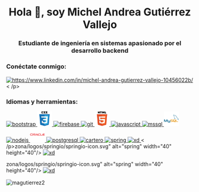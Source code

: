 <h1 align="center">Hola 👋, soy Michel Andrea Gutiérrez Vallejo</h1>
<h3 align="center">Estudiante de ingeniería en sistemas apasionado por el desarrollo backend</h3>

<h3 align="left">Conéctate conmigo:</h3>
<p align="left">
<a href="https://linkedin.com/in/https://www.linkedin.com/in/michel-andrea-gutierrez-vallejo- 10456022b/" target="blank"><img align="center" src="https://raw.githubusercontent.com/rahuldkjain/github-profile-readme-generator/master/src/images/icons/Social/linked -in-alt.svg" alt="https://www.linkedin.com/in/michel-andrea-gutierrez-vallejo-10456022b/" height="30" width="40" /></a>
< /p>

<h3 align="left">Idiomas y herramientas:</h3>
<p align="left"> <a href="https://getbootstrap.com" target="_blank" rel="noreferrer"> <img src="https://raw.githubusercontent.com/devicons/devicon /master/icons/bootstrap/bootstrap-plain-wordmark.svg" alt="bootstrap" width="40" height="40"/> </a> <a href="https://www.w3schools.com /css/" target="_blank" rel="noreferrer"> <img src="https://raw.githubusercontent.com/devicons/devicon/master/icons/css3/css3-original-wordmark.svg" alt= "css3" width="40" height="40"/> </a> <a href="https://firebase.google.com/" target="_blank" rel="noreferrer"> <img src= "https://www.vectorlogo.zone/logos/firebase/firebase-icon.svg" alt="firebase" width="40" height="40"/> </a> <a href="https:/ /git-scm.com/" target="_blank" rel="noreferrer"> <img src="https://www.vectorlogo.zone/logos/git-scm/git-scm-icon.svg" alt= "git" ancho="40" altura="40"/> </a> <a href="https://www.w3.org/html/" target="_blank" rel="noreferrer"> <img src="https://raw.githubusercontent.com/devicons/devicon/master/icons/html5/html5-original-wordmark.svg" alt="html5" width="40" height="40"/> </ a> <a href="https://developer.mozilla.org/en-US/docs/Web/JavaScript" target="_blank" rel="noreferrer"> <img src="https://raw.githubusercontent .com/devicons/devicon/master/icons/javascript/javascript-original.svg" alt="javascript" width="40" height="40"/> </a> <a href="https://www .microsoft.com/en-us/sql-server" target="_blank" rel="noreferrer"> <img src="https://www.svgrepo.com/show/303229/microsoft-sql-server-logo .svg" alt="mssql" width="40" height="40"/> </a> <a href="https://www.mysql.com/" target="_blank" rel="noreferrer" > <img src="https://raw.githubusercontent.com/devicons/devicon/master/icons/mysql/mysql-original-wordmark.svg" alt="mysql" width="40" height="40"/ > </a> <a href="https://nodejs.org" target="_blank" rel="noreferrer"> <img src="https://raw.githubusercontent.com/devicons/devicon/master/ iconos/nodejs/nodejs-original-wordmark.svg" alt="nodejs" width="40" height="40"/> </a> <a href="https://www.oracle.com/" target="_blank" rel="noreferrer"> <img src="https://raw.githubusercontent.com/devicons/devicon/master/icons/oracle/oracle-original.svg" alt="oracle" width="40" height="40"/> </ a> <a href="https://www.postgresql.org" target="_blank" rel="noreferrer"> <img src="https://raw.githubusercontent.com/devicons/devicon/master/icons /postgresql/postgresql-original-wordmark.svg" alt="postgresql" width="40" height="40"/> </a> <a href="https://postman.com" target="_blank" rel="noreferrer"> <img src="https://www.vectorlogo.zone/logos/getpostman/getpostman-icon.svg" alt="cartero" width="40" height="40"/> </ a> <a href="https://spring.io/" target="_blank" rel="noreferrer"> <img src="https://www.vectorlogo.zone/logos/springio/springio-icon. svg" alt="spring" width="40" height="40"/> </a> <a href="https://www.adobe.com/products/xd.html" target="_blank" rel ="noreferrer"> <img src="https://cdn.worldvectorlogo.com/logos/adobe-xd.svg" alt="xd" width="40" height="40"/> </a> < /p>zona/logos/springio/springio-icon.svg" alt="spring" width="40" height="40"/> </a> <a href="https://www.adobe.com/products/ xd.html" target="_blank" rel="noreferrer"> <img src="https://cdn.worldvectorlogo.com/logos/adobe-xd.svg" alt="xd" width="40" height= "40"/> </a> </p>zona/logos/springio/springio-icon.svg" alt="spring" width="40" height="40"/> </a> <a href="https://www.adobe.com/products/ xd.html" target="_blank" rel="noreferrer"> <img src="https://cdn.worldvectorlogo.com/logos/adobe-xd.svg" alt="xd" width="40" height= "40"/> </a> </p>

<p> <img align="center" src="https://github-readme-stats.vercel.app/api?username=magutierrez2&show_icons=true&locale=en" alt="magutierrez2" /></p>
